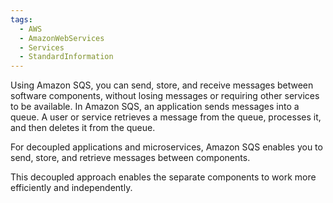 ```yaml
---
tags:
  - AWS
  - AmazonWebServices
  - Services
  - StandardInformation
---
```

Using Amazon SQS, you can send, store, and receive messages between software components, without losing messages or requiring other services to be available. In Amazon SQS, an application sends messages into a queue. A user or service retrieves a message from the queue, processes it, and then deletes it from the queue.

For decoupled applications and microservices, Amazon SQS enables you to send, store, and retrieve messages between components. 

This decoupled approach enables the separate components to work more efficiently and independently.